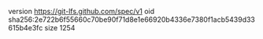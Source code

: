 version https://git-lfs.github.com/spec/v1
oid sha256:2e722b6f55660c70be90f71d8e1e66920b4336e7380f1acb5439d33615b4e3fc
size 1254
